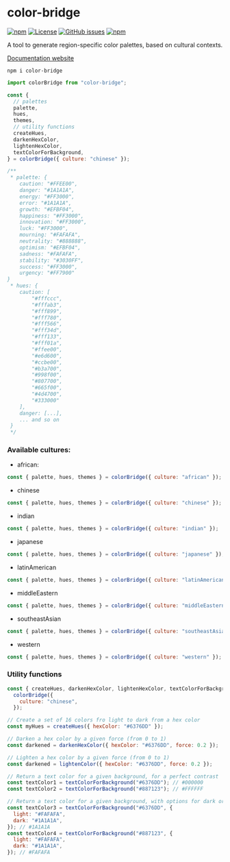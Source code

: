 # color-bridge

[![npm](https://img.shields.io/npm/v/color-bridge)](https://github.com/graphieros/color-bridge)
[![License](https://img.shields.io/badge/license-MIT-green)](https://github.com/graphieros/color-bridge?tab=MIT-1-ov-file#readme)
[![GitHub issues](https://img.shields.io/github/issues/graphieros/color-bridge)](https://github.com/graphieros/color-bridge/issues)
[![npm](https://img.shields.io/npm/dt/color-bridge)](https://github.com/graphieros/color-bridge)

A tool to generate region-specific color palettes, based on cultural contexts.

[Documentation website](https://color-bridge.graphieros.com/)

```
npm i color-bridge
```

```js
import colorBridge from "color-bridge";

const {
  // palettes
  palette,
  hues,
  themes,
  // utility functions
  createHues,
  darkenHexColor,
  lightenHexColor,
  textColorForBackground,
} = colorBridge({ culture: "chinese" });

/**
 * palette: {
    caution: "#FFEE00",
    danger: "#1A1A1A",
    energy: "#FF3000",
    error: "#1A1A1A",
    growth: "#EFBF04",
    happiness: "#FF3000",
    innovation: "#FF3000",
    luck: "#FF3000",
    mourning: "#FAFAFA",
    neutrality: "#888888",
    optimism: "#EFBF04",
    sadness: "#FAFAFA",
    stability: "#3030FF",
    success: "#FF3000",
    urgency: "#FF7900"
}
 * hues: {
    caution: [
        "#fffccc",
        "#fffab3",
        "#fff899",
        "#fff780",
        "#fff566",
        "#fff34d",
        "#fff133",
        "#fff01a",
        "#ffee00",
        "#e6d600",
        "#ccbe00",
        "#b3a700",
        "#998f00",
        "#807700",
        "#665f00",
        "#4d4700",
        "#333000"
    ],
    danger: [...],
    ... and so on
 } 
 */
```

### Available cultures:

- african:

```js
const { palette, hues, themes } = colorBridge({ culture: "african" });
```

- chinese

```js
const { palette, hues, themes } = colorBridge({ culture: "chinese" });
```

- indian

```js
const { palette, hues, themes } = colorBridge({ culture: "indian" });
```

- japanese

```js
const { palette, hues, themes } = colorBridge({ culture: "japanese" });
```

- latinAmerican

```js
const { palette, hues, themes } = colorBridge({ culture: "latinAmerican" });
```

- middleEastern

```js
const { palette, hues, themes } = colorBridge({ culture: "middleEastern" });
```

- southeastAsian

```js
const { palette, hues, themes } = colorBridge({ culture: "southeastAsian" });
```

- western

```js
const { palette, hues, themes } = colorBridge({ culture: "western" });
```

### Utility functions

```js
const { createHues, darkenHexColor, lightenHexColor, textColorForBackground } =
  colorBridge({
    culture: "chinese",
  });

// Create a set of 16 colors fro light to dark from a hex color
const myHues = createHues({ hexColor: "#6376DD" });

// Darken a hex color by a given force (from 0 to 1)
const darkened = darkenHexColor({ hexColor: "#6376DD", force: 0.2 });

// Lighten a hex color by a given force (from 0 to 1)
const darkened = lightenColor({ hexColor: "#6376DD", force: 0.2 });

// Return a text color for a given background, for a perfect contrast
const textColor1 = textColorForBackground("#6376DD"); // #000000
const textColor2 = textColorForBackground("#887123"); // #FFFFFF

// Return a text color for a given background, with options for dark or light return color
const textColor3 = textColorForBackground("#6376DD", {
  light: "#FAFAFA",
  dark: "#1A1A1A",
}); // #1A1A1A
const textColor4 = textColorForBackground("#887123", {
  light: "#FAFAFA",
  dark: "#1A1A1A",
}); // #FAFAFA
```
